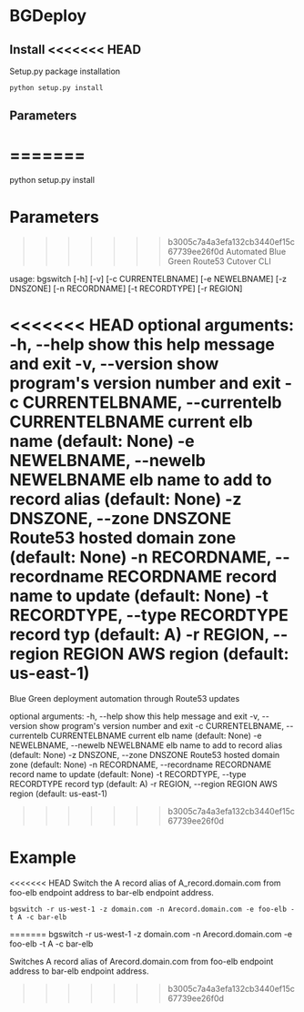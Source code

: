 BGDeploy
========


Install
<<<<<<< HEAD
-------
Setup.py package installation

	python setup.py install


Parameters
----------
=======
=======
python setup.py install


Parameters
==========
>>>>>>> b3005c7a4a3efa132cb3440ef15c67739ee26f0d
Automated Blue Green Route53 Cutover CLI

usage: bgswitch [-h] [-v] [-c CURRENTELBNAME] [-e NEWELBNAME] [-z DNSZONE]
                [-n RECORDNAME] [-t RECORDTYPE] [-r REGION]

<<<<<<< HEAD
	optional arguments:
	  -h, --help            show this help message and exit
	  -v, --version         show program's version number and exit
	  -c CURRENTELBNAME, --currentelb CURRENTELBNAME
	                        current elb name (default: None)
	  -e NEWELBNAME, --newelb NEWELBNAME
	                        elb name to add to record alias (default: None)
	  -z DNSZONE, --zone DNSZONE
	                        Route53 hosted domain zone (default: None)
	  -n RECORDNAME, --recordname RECORDNAME
	                        record name to update (default: None)
	  -t RECORDTYPE, --type RECORDTYPE
	                        record typ (default: A)
	  -r REGION, --region REGION
	                        AWS region (default: us-east-1)
=======
Blue Green deployment automation through Route53 updates

optional arguments:
  -h, --help            show this help message and exit
  -v, --version         show program's version number and exit
  -c CURRENTELBNAME, --currentelb CURRENTELBNAME
                        current elb name (default: None)
  -e NEWELBNAME, --newelb NEWELBNAME
                        elb name to add to record alias (default: None)
  -z DNSZONE, --zone DNSZONE
                        Route53 hosted domain zone (default: None)
  -n RECORDNAME, --recordname RECORDNAME
                        record name to update (default: None)
  -t RECORDTYPE, --type RECORDTYPE
                        record typ (default: A)
  -r REGION, --region REGION
                        AWS region (default: us-east-1)
>>>>>>> b3005c7a4a3efa132cb3440ef15c67739ee26f0d


Example
=======
<<<<<<< HEAD
Switch the A record alias of A_record.domain.com from foo-elb endpoint address to bar-elb endpoint address.

	bgswitch -r us-west-1 -z domain.com -n Arecord.domain.com -e foo-elb -t A -c bar-elb

=======
bgswitch -r us-west-1 -z domain.com -n Arecord.domain.com -e foo-elb -t A -c bar-elb

Switches A record alias of Arecord.domain.com from foo-elb endpoint address to bar-elb endpoint address.
>>>>>>> b3005c7a4a3efa132cb3440ef15c67739ee26f0d
